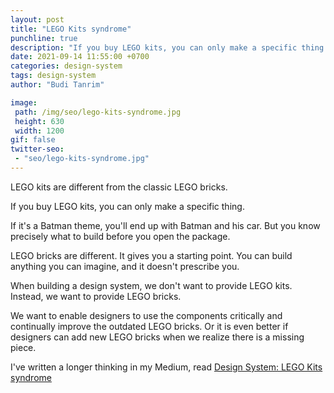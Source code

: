```yaml
---
layout: post
title: "LEGO Kits syndrome"
punchline: true
description: "If you buy LEGO kits, you can only make a specific thing."
date: 2021-09-14 11:55:00 +0700
categories: design-system
tags: design-system
author: "Budi Tanrim"

image:
 path: /img/seo/lego-kits-syndrome.jpg
 height: 630
 width: 1200
gif: false
twitter-seo: 
 - "seo/lego-kits-syndrome.jpg"
---
```


LEGO kits are different from the classic LEGO bricks.

If you buy LEGO kits, you can only make a specific thing.

If it's a Batman theme, you'll end up with Batman and his car. But you know precisely what to build before you open the package.

LEGO bricks are different. It gives you a starting point. You can build anything you can imagine, and it doesn't prescribe you.

When building a design system, we don't want to provide LEGO kits. Instead, we want to provide LEGO bricks. 

We want to enable designers to use the components critically and continually improve the outdated
LEGO bricks. Or it is even better if designers can add new LEGO bricks when we realize there is a
missing piece.

I've written a longer thinking in my Medium, read [Design System: LEGO Kits syndrome](https://uxdesign.cc/design-system-lego-kits-syndrome-b5fe6a6ca53e)